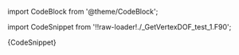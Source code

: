 import CodeBlock from '@theme/CodeBlock';

import CodeSnippet from '!!raw-loader!./_GetVertexDOF_test_1.F90';

<CodeBlock language="fortran">{CodeSnippet}</CodeBlock>
